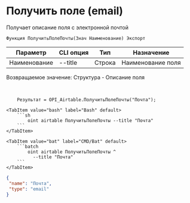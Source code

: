 ﻿---
sidebar_position: 8
---

# Получить поле (email)
 Получает описание поля с электронной почтой



`Функция ПолучитьПолеПочты(Знач Наименование) Экспорт`

  | Параметр | CLI опция | Тип | Назначение |
  |-|-|-|-|
  | Наименование | --title | Строка | Наименование поля |

  
  Возвращаемое значение:   Структура -  Описание поля

<br/>




```bsl title="Пример кода"
    Результат = OPI_Airtable.ПолучитьПолеПочты("Почта");
```
    

 <Tabs>
  
    <TabItem value="bash" label="Bash" default>
        ```sh
            oint airtable ПолучитьПолеПочты --title "Почта"
        ```
    </TabItem>
  
    <TabItem value="bat" label="CMD/Bat" default>
        ```batch
            oint airtable ПолучитьПолеПочты ^
              --title "Почта"
        ```
    </TabItem>
</Tabs>


```json title="Результат"
{
 "name": "Почта",
 "type": "email"
}
```
